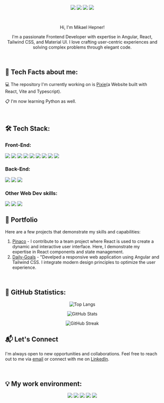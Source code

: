 
<!--
**Derwinesmitch/Derwinesmitch** is a ✨ _special_ ✨ repository because its `README.md` (this file) appears on your GitHub profile.

Here are some ideas to get you started:

- 🔭 I’m currently working on ...
- 🌱 I’m currently learning ...
- 👯 I’m looking to collaborate on ...
- 🤔 I’m looking for help with ...
- 💬 Ask me about ...
- 📫 How to reach me: ...
- 😄 Pronouns: ...
- ⚡ Fun fact: ...
-->

<p align="center">
  <img src="https://img.shields.io/badge/Age-33-blue?style=for-the-badge">
  <img src="https://img.shields.io/badge/Focus-Web%20Development-blue?style=for-the-badge">
  <img src="https://img.shields.io/badge/From-Paraguay-blue?style=for-the-badge">
  <img src="https://img.shields.io/badge/Lives-Germany-blue?style=for-the-badge">
</p>

<br>

<!-- Introduction -->


<p align="center">
 Hi, I'm Mikael Hepner!
</p>

<p align="center">
  I'm a passionate Frontend Developer with expertise in Angular, React, Tailwind CSS, and Material UI. I love crafting user-centric experiences and solving complex problems through elegant code.
</p>


<br><h2>💬 Tech Facts about me:</h2>

💻 The repository I'm currently working on is [Pixie](https://github.com/Derwinesmitch/pixie_site)(a Website built with React, Vite and Typescript).

📋 I'm now learning Python as well.


<br><h2>🛠️ Tech Stack:</h2>

<h3>Front-End:</h3>

<p>
  <img src="https://img.shields.io/badge/HTML-0D1117?style=for-the-badge&logo=HTML5">
  <img src="https://img.shields.io/badge/CSS-0D1117?style=for-the-badge&logo=CSS3&logoColor=2965F1">
  <img src="https://img.shields.io/badge/JavaScript-0D1117?style=for-the-badge&logo=JavaScript">
  <img src="https://img.shields.io/badge/TypeScript-0D1117?style=for-the-badge&logo=TypeScript">
  <img src="https://img.shields.io/badge/React-0D1117?style=for-the-badge&logo=React">
  <img src="https://img.shields.io/badge/Angular-0D1117?style=for-the-badge&logo=Angular&logoColor=DD0031">
  <img src="https://img.shields.io/badge/Tailwind%20CSS-0D1117?style=for-the-badge&logo=Tailwind-CSS">
  <img src="https://img.shields.io/badge/Bootstrap-0D1117?style=for-the-badge&logo=Bootstrap&logoColor=8E6AC8">
  <img src="https://img.shields.io/badge/Material-0D1117?style=for-the-badge&logo=Material-Design&logoColor=FFFFFF">

</p>

<h3>Back-End:</h3>

<p>
  <img src="https://img.shields.io/badge/MongoDB-0D1117?style=for-the-badge&logo=MongoDB">
  <img src="https://img.shields.io/badge/Firebase-0D1117?style=for-the-badge&logo=Firebase">
  <img src="https://img.shields.io/badge/Node.js-0D1117?style=for-the-badge&logo=Node.js">
</p>

<h3>Other Web Dev skills:</h3>

<p>
  <img src="https://img.shields.io/badge/Heroku-0D1117?style=for-the-badge&logo=Heroku&logoColor=8E6AC8">
  <img src="https://img.shields.io/badge/Netlify-0D1117?style=for-the-badge&logo=Netlify">
  <img src="https://img.shields.io/badge/Postman-0D1117?style=for-the-badge&logo=Postman">
</p>

## 💼 Portfolio

Here are a few projects that demonstrate my skills and capabilities:

1. [Pinaco](https://github.com/Derwinesmitch/Pinaco) - I contribute to a team project where React is used to create a dynamic and interactive user interface. Here, I demonstrate my expertise in React components and state management.
2. [Daily-Goals](https://github.com/Derwinesmitch/Daily-Goals) - "Develped a responsive web application using Angular and Tailwind CSS. I integrate modern design principles to optimize the user experience.


<!-- GitHub Statistics -->

<br><h2>🐙 GitHub Statistics:</h2>

<div align="center">
  
  ![Top Langs](https://github-readme-stats.vercel.app/api/top-langs/?username=derwinesmitch&layout=compact&show_icons=true&theme=chartreuse-dark&bg_color=0D1117&border_color=15FF00)
  
  ![GitHub Stats](https://github-readme-stats.vercel.app/api?username=derwinesmitch&show_icons=true&theme=chartreuse-dark&bg_color=0D1117&border_color=15FF00&hide=contribs)
  
  ![GitHub Streak](https://github-readme-streak-stats.herokuapp.com/?user=derwinesmitch&background=0D1117&border=15FF00&stroke=15FF00&ring=15FF00&fire=15FF00&currStreakNum=15FF00&sideNums=15FF00&currStreakLabel=15FF00&sideLabels=15FF00&dates=FFFFFF)

</div>

## 📬 Let's Connect

I'm always open to new opportunities and collaborations. Feel free to reach out to me via [email](mailto:mikaelhepner@gmail.com) or connect with me on [LinkedIn](https://www.linkedin.com/in/mikael-hepner/).
<!-- My work environment -->

<br><h2>💡 My work environment:</h2>

<div align="center">
  <img src="https://img.shields.io/badge/Windows%2011-0D1117?style=for-the-badge&logo=Windows&logoColor=0078D6">
  <img src="https://img.shields.io/badge/PowerShell-0D1117?style=for-the-badge&logo=PowerShell">
  <img src="https://img.shields.io/badge/VS%20Code-0D1117?style=for-the-badge&logo=Visual-Studio-Code&logoColor=007ACC">
  <img src="https://img.shields.io/badge/GitHub-0D1117?style=for-the-badge&logo=GitHub">
  <img src="https://img.shields.io/badge/Trello-0D1117?style=for-the-badge&logo=Trello&logoColor=007ACC">
</div>
